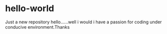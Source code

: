 # hello-world
Just a new repository
hello......well i would i have a passion for coding under conducive environment.Thanks

